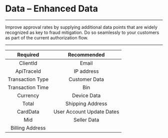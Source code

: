 # Data – Enhanced Data

---

Improve approval rates by supplying additional data points that are widely recognized as key to fraud mitigation. Do so seamlessly to your customers as part of the current authorization flow.

---

|     Required      |        Recommended         |
|:-----------------:|:--------------------------:|
|     ClientId      |           Email            |
|    ApiTraceId     |         IP address         |
| Transaction Type  |       Customer Data        |
| Transaction Time  |            Bin             |
|     Currency      |        Device Data         |
|       Total       |      Shipping Address      |
|     CardData      | User Account Update Dates  |
|        Mid        |        Seller Data         |
|  Billing Address  |                            |







